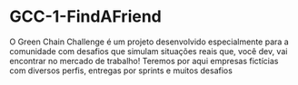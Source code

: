 # GCC-1-FindAFriend
O Green Chain Challenge é um projeto desenvolvido especialmente para a comunidade com desafios que simulam situações reais que, você dev, vai encontrar no mercado de trabalho!  Teremos por aqui empresas fictícias com diversos perfis, entregas por sprints e muitos desafios
